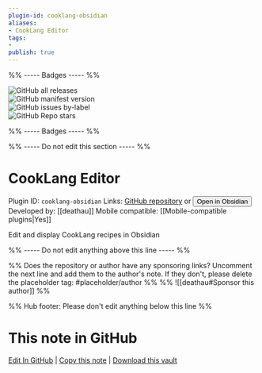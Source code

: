 ```yaml
---
plugin-id: cooklang-obsidian
aliases:
- CookLang Editor
tags: 
- 
publish: true
---
```


%% ----- Badges ----- %%

![GitHub all releases](https://img.shields.io/github/downloads/deathau/cooklang-obsidian/total?color=573E7A&logo=github&style=for-the-badge)   
![GitHub manifest version](https://img.shields.io/github/manifest-json/v/deathau/cooklang-obsidian?color=573E7A&logo=github&style=for-the-badge)   
![GitHub issues by-label](https://img.shields.io/github/issues/deathau/cooklang-obsidian/help%20wanted?color=573E7A&logo=github&style=for-the-badge)   
![GitHub Repo stars](https://img.shields.io/github/stars/deathau/cooklang-obsidian?color=573E7A&logo=github&style=for-the-badge)

%% ----- Badges ----- %%

%% ----- Do not edit this section ----- %%

# CookLang Editor

Plugin ID: `cooklang-obsidian`
Links: [GitHub repository](https://github.com/deathau/cooklang-obsidian) or [<button id=HH>Open in Obsidian</button>](obsidian://goto-plugin?id=cooklang-obsidian)
Developed by: [[deathau]]
Mobile compatible: [[Mobile-compatible plugins|Yes]]

Edit and display CookLang recipes in Obsidian

%% ----- Do not edit anything above this line ----- %% 

%% Does the repository or author have any sponsoring links? Uncomment the next line and add them to the author's note. If they don't, please delete the placeholder tag: #placeholder/author %%
%% ![[deathau#Sponsor this author]] %%

%% Hub footer: Please don't edit anything below this line %%

# This note in GitHub

<span class="git-footer">[Edit In GitHub](https://github.dev/obsidian-community/obsidian-hub/blob/main/02%20-%20Community%20Expansions/02.05%20All%20Community%20Expansions/Plugins/cooklang-obsidian.md "git-hub-edit-note") | [Copy this note](https://raw.githubusercontent.com/obsidian-community/obsidian-hub/main/02%20-%20Community%20Expansions/02.05%20All%20Community%20Expansions/Plugins/cooklang-obsidian.md "git-hub-copy-note") | [Download this vault](https://github.com/obsidian-community/obsidian-hub/archive/refs/heads/main.zip "git-hub-download-vault") </span>
